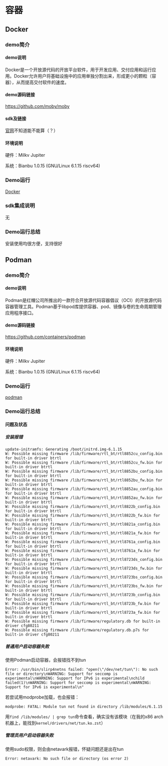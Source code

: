 # 容器
## Docker
### demo简介
#### demo说明
Docker是一个开放源代码的开放平台软件，用于开发应用、交付应用和运行应用。Docker允许用户将基础设施中的应用单独分割出来，形成更小的颗粒（容器），从而提高交付软件的速度。

#### demo源码链接
https://github.com/moby/moby

#### sdk及链接
[官网](https://www.docker.com/)不知道能不能算（？）

#### 环境说明
硬件：Milkv Jupiter

系统：Bianbu 1.0.15 (GNU/Linux 6.1.15 riscv64)

### Demo运行
[Docker](docker.md)

### sdk集成说明
无

### Demo运行总结
安装使用均很方便，支持很好

## Podman
### demo简介
#### demo说明
Podman是红帽公司所推出的一款符合开放源代码容器倡议（OCI）的开放源代码容器管理工具。Podman基于libpod库提供容器、pod、镜像与卷的生命周期管理应用程序接口。

#### demo源码链接
https://github.com/containers/podman

#### 环境说明
硬件：Milkv Jupiter

系统：Bianbu 1.0.15 (GNU/Linux 6.1.15 riscv64)

### Demo运行
[podman](podman.md)

### Demo运行总结
#### 问题及状态
##### 安装报错
```
update-initramfs: Generating /boot/initrd.img-6.1.15
W: Possible missing firmware /lib/firmware/rtl_bt/rtl8852cu_config.bin for built-in driver btrtl
W: Possible missing firmware /lib/firmware/rtl_bt/rtl8852cu_fw.bin for built-in driver btrtl
W: Possible missing firmware /lib/firmware/rtl_bt/rtl8852bu_config.bin for built-in driver btrtl
W: Possible missing firmware /lib/firmware/rtl_bt/rtl8852bu_fw.bin for built-in driver btrtl
W: Possible missing firmware /lib/firmware/rtl_bt/rtl8852au_config.bin for built-in driver btrtl
W: Possible missing firmware /lib/firmware/rtl_bt/rtl8852au_fw.bin for built-in driver btrtl
W: Possible missing firmware /lib/firmware/rtl_bt/rtl8822b_config.bin for built-in driver btrtl
W: Possible missing firmware /lib/firmware/rtl_bt/rtl8822b_fw.bin for built-in driver btrtl
W: Possible missing firmware /lib/firmware/rtl_bt/rtl8821a_config.bin for built-in driver btrtl
W: Possible missing firmware /lib/firmware/rtl_bt/rtl8821a_fw.bin for built-in driver btrtl
W: Possible missing firmware /lib/firmware/rtl_bt/rtl8761a_config.bin for built-in driver btrtl
W: Possible missing firmware /lib/firmware/rtl_bt/rtl8761a_fw.bin for built-in driver btrtl
W: Possible missing firmware /lib/firmware/rtl_bt/rtl8723ds_config.bin for built-in driver btrtl
W: Possible missing firmware /lib/firmware/rtl_bt/rtl8723ds_fw.bin for built-in driver btrtl
W: Possible missing firmware /lib/firmware/rtl_bt/rtl8723bs_config.bin for built-in driver btrtl
W: Possible missing firmware /lib/firmware/rtl_bt/rtl8723bs_fw.bin for built-in driver btrtl
W: Possible missing firmware /lib/firmware/rtl_bt/rtl8723b_config.bin for built-in driver btrtl
W: Possible missing firmware /lib/firmware/rtl_bt/rtl8723b_fw.bin for built-in driver btrtl
W: Possible missing firmware /lib/firmware/rtl_bt/rtl8723a_fw.bin for built-in driver btrtl
W: Possible missing firmware /lib/firmware/regulatory.db for built-in driver cfg80211
W: Possible missing firmware /lib/firmware/regulatory.db.p7s for built-in driver cfg80211
```

##### 普通用户启动容器失败
使用Podman启动容器，会报错找不到tun
```
Error: /usr/bin/slirp4netns failed: "open(\"/dev/net/tun\"): No such file or directory\nWARNING: Support for seccomp is experimental\nWARNING: Support for IPv6 is experimental\nchild failed(1)\nWARNING: Support for seccomp is experimental\nWARNING: Support for IPv6 is experimental\n"
```

若尝试用modprobe加载，也会报错：

```
modprobe: FATAL: Module tun not found in directory /lib/modules/6.1.15
```

用`find /lib/modules/ | grep tun`命令查看，确实没有该模块（在我的x86 arch机器上，能找到`kernel/drivers/net/tun.ko.zst`）

##### 管理员用户启动容器失败
使用sudo权限，则会由netavark报错，怀疑问题还是出在tun
```
Error: netavark: No such file or directory (os error 2)
```